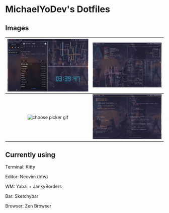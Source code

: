 # MichaelYoDev's Dotfiles
## Images
| ![space 1](/images/space1.png) | ![space 2](/images/space2.png) |
|   :---:   |   :---:   |
| ![choose picker gif](/images/chooseScriptsDemo.gif) | ![space 5](/images/space5.png) |

## Currently using

Terminal: Kitty

Editor: Neovim (btw)

WM: Yabai + JankyBorders

Bar: Sketchybar

Browser: Zen Browser
